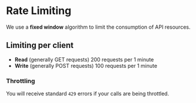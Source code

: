 # Rate Limiting 
We use a **fixed window** algorithm to limit the consumption of API resources.

## Limiting per client
 - **Read** (generally GET requests) 200 requests per 1 minute
 - **Write** (generally POST requests) 100 requests per 1 minute

### Throttling
You will receive standard ```429``` errors if your calls are being throttled.

